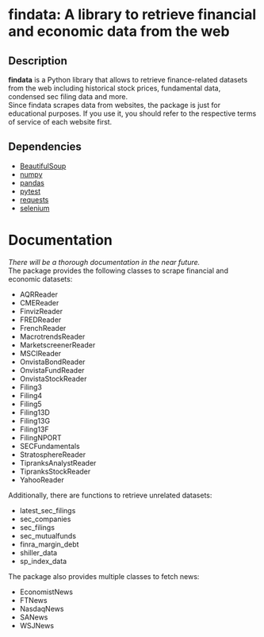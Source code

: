 # findata: A library to retrieve financial and economic data from the web

## Description
**findata** is a Python library that allows to retrieve finance-related datasets from the web including
historical stock prices, fundamental data, condensed sec filing data and more.
<br>
Since findata scrapes data from websites, the package is just for educational purposes.
If you use it, you should refer to the respective terms of service of each website first.
<br>
## Dependencies
- [BeautifulSoup](https://www.crummy.com/software/BeautifulSoup/bs4/doc/)
- [numpy](https://www.numpy.org)
- [pandas](https://pandas.pydata.org/)
- [pytest](https://docs.pytest.org/)
- [requests](https://docs.python-requests.org/en/master/)
- [selenium](https://selenium-python.readthedocs.io/)

# Documentation

*There will be a thorough documentation in the near future.*
<br>
The package provides the following classes to scrape financial and economic datasets:
- AQRReader
- CMEReader
- FinvizReader
- FREDReader
- FrenchReader
- MacrotrendsReader
- MarketscreenerReader
- MSCIReader
- OnvistaBondReader
- OnvistaFundReader
- OnvistaStockReader
- Filing3
- Filing4
- Filing5
- Filing13D
- Filing13G
- Filing13F
- FilingNPORT
- SECFundamentals
- StratosphereReader
- TipranksAnalystReader
- TipranksStockReader
- YahooReader

Additionally, there are functions to retrieve unrelated datasets:
- latest_sec_filings
- sec_companies
- sec_filings
- sec_mutualfunds
- finra_margin_debt
- shiller_data
- sp_index_data

The package also provides multiple classes to fetch news:
- EconomistNews
- FTNews
- NasdaqNews
- SANews
- WSJNews